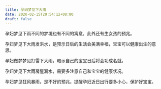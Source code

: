 ```yaml
---
title: 孕妇梦见下大雨
date: 2020-02-15T20:54:12+08:00
draft: false
---
```


孕妇梦见下雨不同的梦境也有不同的寓意，此外还有生女孩的预兆。<br>

孕妇梦见下大雨发洪水，是预示日后的生活会美满幸福，宝宝可以健康出生的意思。<br>

孕妇做梦梦见打雷下大雨，暗示自己的宝宝日后将会功成名就。<br>

孕妇梦见下大雨房屋漏水，需要多注意自己和宝宝的健康状况。<br>

孕妇梦见狂风暴雨，是不好的预兆，提醒孕妇近日出行要多小心，保护好宝宝。<br>
